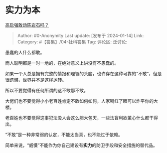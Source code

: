 # 实力为本
[高启强敢动陈岩石吗？](https://www.zhihu.com/question/632808878/answer/3361842324)

> Author: #0-Anonymity
> Last update: [发布于 2024-01-14]
> Link:
> Category: #【答集】/04-社科答集 
> Tag:
> 评论区:
> 泛讨论:

愚蠢的人什么都敢。

而人聪明都是一时一地的，在绝对意义上讲没有不愚蠢的。

如果一个人总是拥有完整的情报和理智的头脑，也许存在这种可靠的“不敢”，但是很遗憾，世界并不是这样运转。

所以不要觉得有任何所谓的这不敢那不敢。

大佬们也不要觉得小小老百姓肯定不敢如何如何，人家喝红了眼可以炸平你的大楼。

老百姓也不要觉得这事犯法没人会这么胆大包天，一些法盲利欲薰心什么都干得出。

“不敢”是一种非常弱的认定，不能太当真，也不能过于依赖。

简单来说，“威慑”不能作为你自己建设有**实力**的防卫手段和安全措施的替代品。

